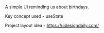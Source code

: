 A simple UI reminding us about birthdays.

Key concept used - useState

Project layout idea - https://uidesigndaily.com/